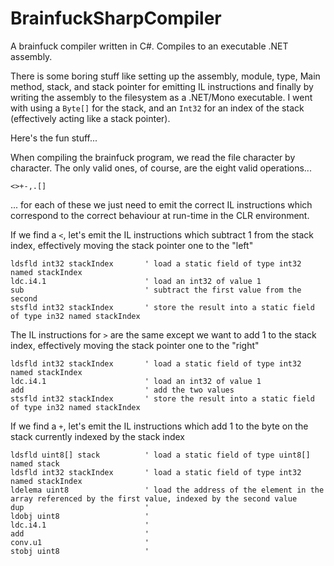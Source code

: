 # BrainfuckSharpCompiler
A brainfuck compiler written in C#. Compiles to an executable .NET assembly.

There is some boring stuff like setting up the assembly, module, type, Main method, stack, and stack pointer for emitting IL instructions and finally by writing the assembly to the filesystem as a .NET/Mono executable. I went with using a `Byte[]` for the stack, and an `Int32` for an index of the stack (effectively acting like a stack pointer).

Here's the fun stuff...

When compiling the brainfuck program, we read the file character by character. The only valid ones, of course, are the eight valid operations...

    <>+-,.[]

... for each of these we just need to emit the correct IL instructions which correspond to the correct behaviour at run-time in the CLR environment.

If we find a `<`, let's emit the IL instructions which subtract 1 from the stack index, effectively moving the stack pointer one to the "left"

	ldsfld int32 stackIndex       ' load a static field of type int32 named stackIndex
	ldc.i4.1                      ' load an int32 of value 1
	sub                           ' subtract the first value from the second
	stsfld int32 stackIndex       ' store the result into a static field of type in32 named stackIndex
	
The IL instructions for `>` are the same except we want to add 1 to the stack index, effectively moving the stack pointer one to the "right"

	ldsfld int32 stackIndex       ' load a static field of type int32 named stackIndex
	ldc.i4.1                      ' load an int32 of value 1
	add                           ' add the two values
	stsfld int32 stackIndex       ' store the result into a static field of type in32 named stackIndex

If we find a `+`, let's emit the IL instructions which add 1 to the byte on the stack currently indexed by the stack index

	ldsfld uint8[] stack          ' load a static field of type uint8[] named stack
	ldsfld int32 stackIndex       ' load a static field of type int32 named stackIndex
	ldelema uint8                 ' load the address of the element in the array referenced by the first value, indexed by the second value
	dup                           ' 
	ldobj uint8                   ' 
	ldc.i4.1                      ' 
	add                           ' 
	conv.u1                       ' 
	stobj uint8                   ' 